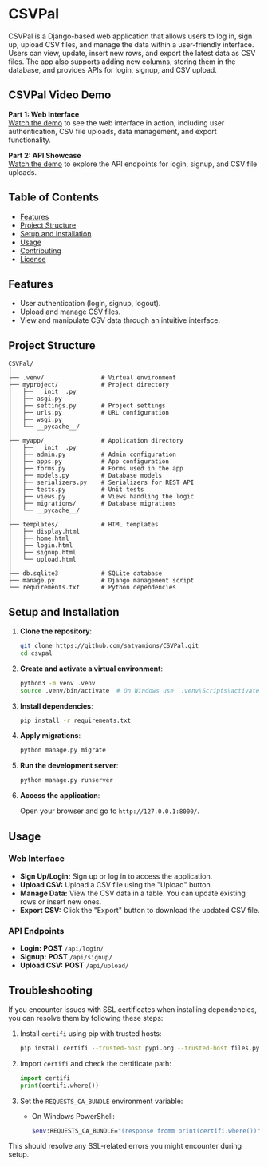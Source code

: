 # CSVPal

CSVPal is a Django-based web application that allows users to log in, sign up, upload CSV files, and manage the data within a user-friendly interface. Users can view, update, insert new rows, and export the latest data as CSV files. The app also supports adding new columns, storing them in the database, and provides APIs for login, signup, and CSV upload.

## CSVPal Video Demo

**Part 1: Web Interface**  
[Watch the demo](https://drive.google.com/file/d/1s0o2fOTYATNC2PTT9710CJ1D4kiboFgq/view?usp=sharing) to see the web interface in action, including user authentication, CSV file uploads, data management, and export functionality.

**Part 2: API Showcase**  
[Watch the demo](https://drive.google.com/file/d/1jkP0utEgdiv7L8e9rvkYMLZwYPsez2yo/view?usp=sharing) to explore the API endpoints for login, signup, and CSV file uploads.

## Table of Contents

- [Features](#features)
- [Project Structure](#project-structure)
- [Setup and Installation](#setup-and-installation)
- [Usage](#usage)
- [Contributing](#contributing)
- [License](#license)

## Features

- User authentication (login, signup, logout).
- Upload and manage CSV files.
- View and manipulate CSV data through an intuitive interface.

## Project Structure

```
CSVPal/
│
├── .venv/                # Virtual environment
├── myproject/            # Project directory
│   ├── __init__.py
│   ├── asgi.py
│   ├── settings.py       # Project settings
│   ├── urls.py           # URL configuration
│   ├── wsgi.py
│   └── __pycache__/
│
├── myapp/                # Application directory
│   ├── __init__.py
│   ├── admin.py          # Admin configuration
│   ├── apps.py           # App configuration
│   ├── forms.py          # Forms used in the app
│   ├── models.py         # Database models
│   ├── serializers.py    # Serializers for REST API 
│   ├── tests.py          # Unit tests
│   ├── views.py          # Views handling the logic
│   ├── migrations/       # Database migrations
│   └── __pycache__/
│
├── templates/            # HTML templates
│   ├── display.html
│   ├── home.html
│   ├── login.html
│   ├── signup.html
│   └── upload.html
│
├── db.sqlite3            # SQLite database
├── manage.py             # Django management script
└── requirements.txt      # Python dependencies
```

## Setup and Installation

1. **Clone the repository**:

    ```bash
    git clone https://github.com/satyamions/CSVPal.git
    cd csvpal
    ```

2. **Create and activate a virtual environment**:

    ```bash
    python3 -m venv .venv
    source .venv/bin/activate  # On Windows use `.venv\Scripts\activate`
    ```

3. **Install dependencies**:

    ```bash
    pip install -r requirements.txt
    ```

4. **Apply migrations**:

    ```bash
    python manage.py migrate
    ```

5. **Run the development server**:

    ```bash
    python manage.py runserver
    ```

6. **Access the application**:

    Open your browser and go to `http://127.0.0.1:8000/`.

## Usage

### Web Interface
- **Sign Up/Login:** Sign up or log in to access the application.
- **Upload CSV:** Upload a CSV file using the "Upload" button.
- **Manage Data:** View the CSV data in a table. You can update existing rows or insert new ones.
- **Export CSV:** Click the "Export" button to download the updated CSV file.

### API Endpoints
- **Login:** **POST** `/api/login/`
- **Signup:** **POST** `/api/signup/`
- **Upload CSV:** **POST** `/api/upload/`

## Troubleshooting

If you encounter issues with SSL certificates when installing dependencies, you can resolve them by following these steps:

1. Install `certifi` using pip with trusted hosts:

    ```bash
    pip install certifi --trusted-host pypi.org --trusted-host files.pythonhosted.org
    ```

2. Import `certifi` and check the certificate path:

    ```python
    import certifi
    print(certifi.where())
    ```

3. Set the `REQUESTS_CA_BUNDLE` environment variable:

    - On Windows PowerShell:

      ```bash
      $env:REQUESTS_CA_BUNDLE="(response fromm print(certifi.where())"
      ```

This should resolve any SSL-related errors you might encounter during setup.

